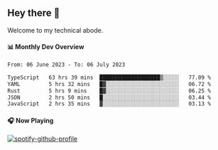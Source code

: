 ## Hey there 👋

Welcome to my technical abode.

#### 📊 Monthly Dev Overview
<!--START_SECTION:waka-->

```txt
From: 06 June 2023 - To: 06 July 2023

TypeScript   63 hrs 39 mins  ███████████████████▒░░░░░   77.09 %
YAML         5 hrs 32 mins   █▓░░░░░░░░░░░░░░░░░░░░░░░   06.72 %
Rust         5 hrs 9 mins    █▓░░░░░░░░░░░░░░░░░░░░░░░   06.25 %
JSON         2 hrs 50 mins   █░░░░░░░░░░░░░░░░░░░░░░░░   03.44 %
JavaScript   2 hrs 35 mins   ▓░░░░░░░░░░░░░░░░░░░░░░░░   03.13 %
```

<!--END_SECTION:waka-->

#### 🎧 Now Playing

[![spotify-github-profile](https://spotify-github-profile.vercel.app/api/view?uid=james2mid&cover_image=true&theme=natemoo-re)](https://open.spotify.com/user/james2mid?si=2b3baf2b09cb499e)
